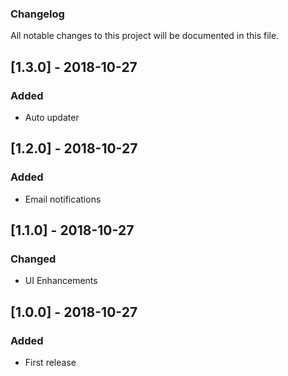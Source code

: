 ### Changelog
All notable changes to this project will be documented in this file.

## [1.3.0] - 2018-10-27
### Added
- Auto updater

## [1.2.0] - 2018-10-27
### Added
- Email notifications

## [1.1.0] - 2018-10-27
### Changed
- UI Enhancements

## [1.0.0] - 2018-10-27
### Added
- First release
